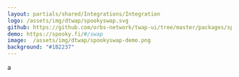 ```yaml
---
layout: partials/shared/Integrations/Integration
logo: /assets/img/dtwap/spookyswap.svg
github: https://github.com/orbs-network/twap-ui/tree/master/packages/spookyswap
demo: https://spooky.fi/#/swap
image:  /assets/img/dtwap/spookyswap-demo.png
background: "#1B2237"
---
```

a